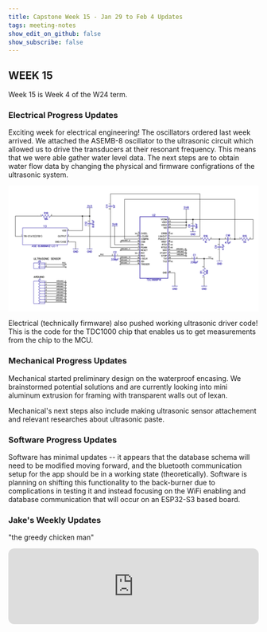 ```yaml
---
title: Capstone Week 15 - Jan 29 to Feb 4 Updates
tags: meeting-notes
show_edit_on_github: false
show_subscribe: false
---
```

## WEEK 15
Week 15 is Week 4 of the W24 term.

### Electrical Progress Updates
Exciting week for electrical engineering! The oscillators ordered last week arrived. We attached the ASEMB-8 oscillator to the ultrasonic circuit which allowed us to drive the transducers at their resonant frequency. This means that we were able gather water level data. The next steps are to obtain water flow data by changing the physical and firmware configrations of the ultrasonic system. 

<style>
  img {
  display: block;
  margin-left: auto;
  margin-right: auto;
  }
</style>
<img src="https://github.com/pipyns/pipyns.github.io/blob/master/assets/01-30-2024%20ultrasonic%20schematic.png?raw=true" width=600>

Electrical (technically firmware) also pushed working ultrasonic driver code! This is the code for the TDC1000 chip that enables us to get measurements from the chip to the MCU. 

### Mechanical Progress Updates
Mechanical started preliminary design on the waterproof encasing. We brainstormed potential solutions and are currently looking into mini aluminum extrusion for framing with transparent walls out of lexan.

Mechanical's next steps also include making ultrasonic sensor attachement and relevant researches about ultrasonic paste. 

### Software Progress Updates
Software has minimal updates -- it appears that the database schema will need to be modified moving forward, and the bluetooth communication setup for the app should be in a working state (theoretically). Software is planning on shifting this functionality to the back-burner due to complications in testing it and instead focusing on the WiFi enabling and database communication that will occur on an ESP32-S3 based board.

### Jake's Weekly Updates 
"the greedy chicken man"  

<iframe style="border-radius:12px" src="https://open.spotify.com/embed/track/0LQtEJt7x0s6knb6RKdRYc?utm_source=generator" width="100%" height="152" frameBorder="0" allowfullscreen="" allow="autoplay; clipboard-write; encrypted-media; fullscreen; picture-in-picture" loading="lazy"></iframe>

<!--more-->
